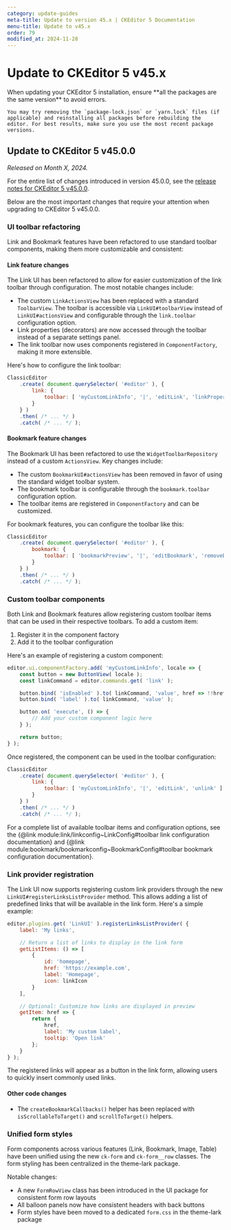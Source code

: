 ```yaml
---
category: update-guides
meta-title: Update to version 45.x | CKEditor 5 Documentation
menu-title: Update to v45.x
order: 79
modified_at: 2024-11-28
---
```


# Update to CKEditor&nbsp;5 v45.x

<info-box>
	When updating your CKEditor&nbsp;5 installation, ensure **all the packages are the same version** to avoid errors.

	You may try removing the `package-lock.json` or `yarn.lock` files (if applicable) and reinstalling all packages before rebuilding the editor. For best results, make sure you use the most recent package versions.
</info-box>

## Update to CKEditor&nbsp;5 v45.0.0

_Released on Month X, 2024._

For the entire list of changes introduced in version 45.0.0, see the [release notes for CKEditor&nbsp;5 v45.0.0](https://github.com/ckeditor/ckeditor5/releases/tag/v45.0.0).

Below are the most important changes that require your attention when upgrading to CKEditor&nbsp;5 v45.0.0.

### UI toolbar refactoring

Link and Bookmark features have been refactored to use standard toolbar components, making them more customizable and consistent:

#### Link feature changes

The Link UI has been refactored to allow for easier customization of the link toolbar through configuration. The most notable changes include:

* The custom `LinkActionsView` has been replaced with a standard `ToolbarView`. The toolbar is accessible via `LinkUI#toolbarView` instead of `LinkUI#actionsView` and configurable through the `link.toolbar` configuration option.
* Link properties (decorators) are now accessed through the toolbar instead of a separate settings panel.
* The link toolbar now uses components registered in `ComponentFactory`, making it more extensible.

Here's how to configure the link toolbar:

```js
ClassicEditor
    .create( document.querySelector( '#editor' ), {
        link: {
            toolbar: [ 'myCustomLinkInfo', '|', 'editLink', 'linkProperties', 'unlink' ]
        }
    } )
    .then( /* ... */ )
    .catch( /* ... */ );
```

#### Bookmark feature changes

The Bookmark UI has been refactored to use the `WidgetToolbarRepository` instead of a custom `ActionsView`. Key changes include:

* The custom `BookmarkUI#actionsView` has been removed in favor of using the standard widget toolbar system.
* The bookmark toolbar is configurable through the `bookmark.toolbar` configuration option.
* The toolbar items are registered in `ComponentFactory` and can be customized.

For bookmark features, you can configure the toolbar like this:

```js
ClassicEditor
    .create( document.querySelector( '#editor' ), {
        bookmark: {
            toolbar: [ 'bookmarkPreview', '|', 'editBookmark', 'removeBookmark' ]
        }
    } )
    .then( /* ... */ )
    .catch( /* ... */ );
```

### Custom toolbar components

Both Link and Bookmark features allow registering custom toolbar items that can be used in their respective toolbars. To add a custom item:

1. Register it in the component factory
2. Add it to the toolbar configuration

Here's an example of registering a custom component:

```js
editor.ui.componentFactory.add( 'myCustomLinkInfo', locale => {
    const button = new ButtonView( locale );
    const linkCommand = editor.commands.get( 'link' );

    button.bind( 'isEnabled' ).to( linkCommand, 'value', href => !!href );
    button.bind( 'label' ).to( linkCommand, 'value' );

    button.on( 'execute', () => {
        // Add your custom component logic here
    } );

    return button;
} );
```

Once registered, the component can be used in the toolbar configuration:

```js
ClassicEditor
    .create( document.querySelector( '#editor' ), {
        link: {
            toolbar: [ 'myCustomLinkInfo', '|', 'editLink', 'unlink' ]
        }
    } )
    .then( /* ... */ )
    .catch( /* ... */ );
```

For a complete list of available toolbar items and configuration options, see the {@link module:link/linkconfig~LinkConfig#toolbar link configuration documentation} and {@link module:bookmark/bookmarkconfig~BookmarkConfig#toolbar bookmark configuration documentation}.

### Link provider registration

The Link UI now supports registering custom link providers through the new `LinkUI#registerLinksListProvider` method. This allows adding a list of predefined links that will be available in the link form. Here's a simple example:

```js
editor.plugins.get( 'LinkUI' ).registerLinksListProvider( {
    label: 'My links',

    // Return a list of links to display in the link form
    getListItems: () => [
        {
            id: 'homepage',
            href: 'https://example.com',
            label: 'Homepage',
            icon: linkIcon
        }
    ],

    // Optional: Customize how links are displayed in preview
    getItem: href => {
        return {
            href,
            label: 'My custom label',
            tooltip: 'Open link'
        };
    }
} );
```

The registered links will appear as a button in the link form, allowing users to quickly insert commonly used links.

#### Other code changes

* The `createBookmarkCallbacks()` helper has been replaced with `isScrollableToTarget()` and `scrollToTarget()` helpers.

### Unified form styles

Form components across various features (Link, Bookmark, Image, Table) have been unified using the new `ck-form` and `ck-form__row` classes. The form styling has been centralized in the theme-lark package.

Notable changes:

* A new `FormRowView` class has been introduced in the UI package for consistent form row layouts
* All balloon panels now have consistent headers with back buttons
* Form styles have been moved to a dedicated `form.css` in the theme-lark package
